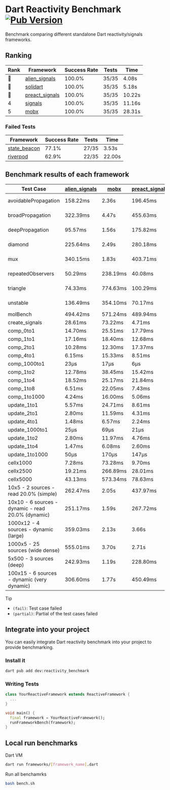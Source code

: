 # Dart Reactivity Benchmark [![Pub Version](https://img.shields.io/pub/v/reactivity_benchmark)](https://pub.dev/packages/reactivity_benchmark)

Benchmark comparing different standalone Dart reactivity/signals frameworks.

## Ranking

<!-- ranking start -->
| Rank | Framework | Success Rate | Tests | Time |
|------|-----------|--------------|-------|------|
| 🥇 | [alien_signals](https://github.com/medz/alien-signals-dart) | 100.0% | 35/35 | 4.08s |
| 🥈 | [solidart](https://github.com/nank1ro/solidart) | 100.0% | 35/35 | 5.18s |
| 🥉 | [preact_signals](https://pub.dev/packages/preact_signals) | 100.0% | 35/35 | 10.22s |
| 4 | [signals](https://github.com/rodydavis/signals.dart) | 100.0% | 35/35 | 11.16s |
| 5 | [mobx](https://github.com/mobxjs/mobx.dart) | 100.0% | 35/35 | 28.31s |

<!-- ranking end -->

### **Failed Tests**

<!-- fail start -->
| Framework | Success Rate | Tests | Time |
|-----------|--------------|-------|------|
| [state_beacon](https://github.com/jinyus/dart_beacon) | 77.1% | 27/35 | 3.53s |
| [riverpod](https://github.com/rrousselGit/riverpod) | 62.9% | 22/35 | 22.00s |

<!-- fail end -->

## Benchmark results of each framework

<!-- test-case start -->
| Test Case | [alien_signals](https://github.com/medz/alien-signals-dart) | [mobx](https://github.com/mobxjs/mobx.dart) | [preact_signals](https://pub.dev/packages/preact_signals) | [riverpod](https://github.com/rrousselGit/riverpod) | [signals](https://github.com/rodydavis/signals.dart) | [solidart](https://github.com/nank1ro/solidart) | [state_beacon](https://github.com/jinyus/dart_beacon) |
|---|---|---|---|---|---|---|---|
| avoidablePropagation | 158.22ms | 2.36s | 196.45ms | 1.37s | 209.89ms | 256.89ms | 168.56ms (fail) |
| broadPropagation | 322.39ms | 4.47s | 455.63ms | 79.41ms (fail) | 451.16ms | 464.39ms | 6.22ms (fail) |
| deepPropagation | 95.57ms | 1.56s | 175.82ms | 1.88s (fail) | 172.69ms | 148.27ms | 150.33ms (fail) |
| diamond | 225.64ms | 2.49s | 280.18ms | 2.57s (fail) | 278.95ms | 311.03ms | 208.77ms (fail) |
| mux | 340.15ms | 1.83s | 403.71ms | 561.89ms (fail) | 409.79ms | 386.63ms | 192.80ms (fail) |
| repeatedObservers | 50.29ms | 238.19ms | 40.08ms | 386.74ms (fail) | 44.58ms | 89.48ms | 54.59ms (fail) |
| triangle | 74.33ms | 774.63ms | 100.29ms | 884.43ms (fail) | 101.63ms | 96.49ms | 84.65ms (fail) |
| unstable | 136.49ms | 354.10ms | 70.17ms | 603.10ms (fail) | 79.50ms | 173.69ms | 340.05ms (fail) |
| molBench | 494.42ms | 571.24ms | 489.94ms | 11.30ms | 485.95ms | 493.33ms | 856μs |
| create_signals | 28.61ms | 73.22ms | 4.71ms | 24.52ms | 25.80ms | 63.49ms | 59.86ms |
| comp_0to1 | 14.70ms | 25.51ms | 17.79ms | 14.16ms | 11.29ms | 33.65ms | 53.07ms |
| comp_1to1 | 17.16ms | 18.40ms | 12.68ms | 22.92ms | 19.49ms | 45.71ms | 55.00ms |
| comp_2to1 | 10.28ms | 12.30ms | 17.37ms | 24.84ms | 8.22ms | 20.06ms | 36.60ms |
| comp_4to1 | 6.15ms | 15.33ms | 8.51ms | 4.08ms | 5.09ms | 11.13ms | 16.88ms |
| comp_1000to1 | 23μs | 17μs | 6μs | 4μs | 4μs | 15μs | 40μs |
| comp_1to2 | 12.78ms | 38.45ms | 15.42ms | 11.18ms | 13.18ms | 35.72ms | 46.24ms |
| comp_1to4 | 18.52ms | 25.17ms | 21.84ms | 23.51ms | 14.12ms | 15.66ms | 46.89ms |
| comp_1to8 | 6.51ms | 22.05ms | 7.43ms | 5.60ms | 8.04ms | 19.57ms | 43.79ms |
| comp_1to1000 | 4.24ms | 16.00ms | 5.06ms | 4.90ms | 4.31ms | 14.30ms | 38.20ms |
| update_1to1 | 5.57ms | 24.71ms | 8.61ms | 86.38ms | 8.94ms | 17.81ms | 5.70ms |
| update_2to1 | 2.80ms | 11.59ms | 4.31ms | 44.62ms | 4.47ms | 8.92ms | 2.88ms |
| update_4to1 | 1.48ms | 6.57ms | 2.24ms | 21.35ms | 2.37ms | 4.46ms | 1.48ms |
| update_1000to1 | 25μs | 69μs | 21μs | 174μs | 22μs | 44μs | 14μs |
| update_1to2 | 2.80ms | 11.97ms | 4.76ms | 43.19ms | 4.49ms | 9.00ms | 2.90ms |
| update_1to4 | 1.47ms | 6.08ms | 2.60ms | 20.47ms | 2.31ms | 4.45ms | 1.48ms |
| update_1to1000 | 50μs | 170μs | 147μs | 104μs | 41μs | 146μs | 381μs |
| cellx1000 | 7.28ms | 73.28ms | 9.70ms | N/A | 9.47ms | 9.97ms | 6.16ms |
| cellx2500 | 19.21ms | 266.89ms | 28.01ms | N/A | 30.73ms | 31.07ms | 29.39ms |
| cellx5000 | 43.13ms | 573.34ms | 78.63ms | N/A | 61.42ms | 74.29ms | 98.65ms |
| 10x5 - 2 sources - read 20.0% (simple) | 262.47ms | 2.05s | 437.97ms | 2.16s | 514.26ms | 322.65ms | 268.89ms |
| 10x10 - 6 sources - dynamic - read 20.0% (dynamic) | 251.17ms | 1.59s | 267.72ms | 1.46s (partial) | 281.32ms | 225.15ms | 204.90ms |
| 1000x12 - 4 sources - dynamic (large) | 359.03ms | 2.13s | 3.66s | 2.56s (partial) | 3.76s | 433.50ms | 343.37ms |
| 1000x5 - 25 sources (wide dense) | 555.01ms | 3.70s | 2.71s | 4.09s | 3.44s | 804.76ms | 492.79ms |
| 5x500 - 3 sources (deep) | 242.93ms | 1.19s | 228.80ms | 1.32s | 225.00ms | 228.29ms | 205.32ms |
| 100x15 - 6 sources - dynamic (very dynamic) | 306.60ms | 1.77s | 450.49ms | 1.72s (partial) | 476.51ms | 329.99ms | 259.84ms |

<!-- test-case end -->

> [!TIP]
> - `(fail)`: Test case failed
> - `(partial)`: Partial of the test cases failed

## Integrate into your project

You can easily integrate Dart reactivity benchmark into your project to provide benchmarking.

### Install it

```bash
dart pub add dev:reactivity_benchmark
```

### Writing Tests

```dart
class YourReactiveFramework extends ReactiveFramework {
  ...
}

void main() {
  final framework = YourReactiveFramework();
  runFrameworkBench(framework);
}
```

## Local run benchmarks

Dart VM
```bash
dart run frameworks/[framework_name].dart
```

Run all benchamrks
```bash
bash bench.sh
```
